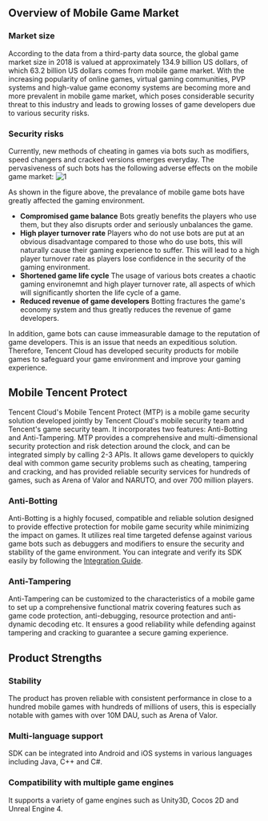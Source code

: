 [//]: # (chinagitpath:XXXXX)

## Overview of Mobile Game Market
### Market size
According to the data from a third-party data source, the global game market size in 2018 is valued at approximately 134.9 billion US dollars, of which 63.2 billion US dollars comes from mobile game market. With the increasing popularity of online games, virtual gaming communities, PVP systems and high-value game economy systems are becoming more and more prevalent in mobile game market, which poses considerable security threat to this industry and leads to growing losses of game developers due to various security risks.

### Security risks
Currently, new methods of cheating in games via bots such as modifiers, speed changers and cracked versions emerges everyday. The pervasiveness of such bots has the following adverse effects on the mobile game market:
![1](https://main.qcloudimg.com/raw/50e3804ed5ac592725903408011434ec.png)

As shown in the figure above, the prevalance of mobile game bots have greatly affected the gaming environment.
- **Compromised game balance**
Bots greatly benefits the players who use them, but they also disrupts order and seriously unbalances the game.
- **High player turnover rate**
Players who do not use bots are put at an obvious disadvantage compared to those who do use bots, this will naturally cause their gaming experience to suffer. This will lead to a high player turnover rate as players lose confidence in the security of the gaming environment.
- **Shortened game life cycle**
The usage of various bots creates a chaotic gaming environemnt and high player turnover rate, all aspects of which will significantly shorten the life cycle of a game. 
- **Reduced revenue of game developers**
Botting fractures the game's economy system and thus greatly reduces the revenue of game developers.

In addition, game bots can cause immeasurable damage to the reputation of game developers. This is an issue that needs an expeditious solution. Therefore, Tencent Cloud has developed security products for mobile games to safeguard your game environment and improve your gaming experience.

## Mobile Tencent Protect
Tencent Cloud's Mobile Tencent Protect (MTP) is a mobile game security solution developed jointly by Tencent Cloud's mobile security team and Tencent's game security team. It incorporates two features: Anti-Botting and Anti-Tampering. MTP provides a comprehensive and multi-dimensional security protection and risk detection around the clock, and can be integrated simply by calling 2-3 APIs. It allows game developers to quickly deal with common game security problems such as cheating, tampering and cracking, and has provided reliable security services for hundreds of games, such as Arena of Valor and NARUTO, and over 700 million players.

### Anti-Botting
Anti-Botting is a highly focused, compatible and reliable solution designed to provide effective protection for mobile game security while minimizing the impact on games. It utilizes real time targeted defense against various game bots such as debuggers and modifiers to ensure the security and stability of the game environment. You can integrate and verify its SDK easily by following the [Integration Guide](https://intl.cloud.tencent.com/document/product/1018/30305).

### Anti-Tampering
Anti-Tampering can be customized to the characteristics of a mobile game to set up a comprehensive functional matrix covering features such as game code protection, anti-debugging, resource protection and anti-dynamic decoding etc. It ensures a good reliability while defending against tampering and cracking to guarantee a secure gaming experience.

## Product Strengths
### Stability
The product has proven reliable with consistent performance in close to a hundred mobile games with hundreds of millions of users, this is especially notable with games with over 10M DAU, such as Arena of Valor.
### Multi-language support
SDK can be integrated into Android and iOS systems in various languages including Java, C++ and C#.
### Compatibility with multiple game engines
It supports a variety of game engines such as Unity3D, Cocos 2D and Unreal Engine 4.


